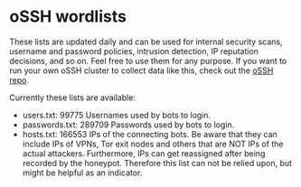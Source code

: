 # oSSH wordlists
These lists are updated daily and can be used for internal security scans, username and password policies, intrusion detection, IP reputation decisions, and so on. Feel free to use them for any purpose. If you want to run your own oSSH cluster to collect data like this, check out the [oSSH repo](https://github.com/toxyl/ossh).  

Currently these lists are available:  
- users.txt: 99775                                                                                                                                                                                                                                                                                                                                                                                                                                                                                                                                       Usernames used by bots to login. 
- passwords.txt: 289709                                                                                                                                                                                                                                                                                                                                                                                                                                                                                                                                       Passwords used by bots to login. 
- hosts.txt: 166553                                                                                                                                                                                                                                                                                                                                                                                                                                                                                                                                       IPs of the connecting bots. Be aware that they can include IPs of VPNs, Tor exit nodes and others that are NOT IPs of the actual attackers. Furthermore, IPs can get reassigned after being recorded by the honeypot. Therefore this list can not be relied upon, but might be helpful as an indicator.
